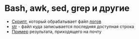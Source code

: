 # Bash, awk, sed, grep и другие 

- [Скрипт](https://github.com/awesomenmi/bash/blob/master/email-notify.sh), который обрабатывает файл [логов](https://github.com/awesomenmi/bash/blob/master/access-4560-644067.log)
- [str](https://github.com/awesomenmi/bash/blob/master/str) - файл куда записывается последняя доступная строка 
- [Пример](https://github.com/awesomenmi/bash/blob/master/mail) результата, приходящего на почту
